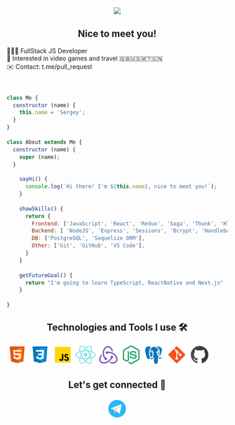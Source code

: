 <div align=center><img width='100' src='https://raw.githubusercontent.com/raghavk16/raghavk16/master/octo.gif'></img></div>

<h2 align=center>Nice to meet you!</h2>

<div>
👨🏻‍💻 FullStack JS Developer<br>
🚀 Interested in video games and travel 🇬🇧🇺🇸🇲🇹🇨🇳<br>
✉️ Contact: t.me/pull_request
</div>
<br>

```javaScript

class Me {
  constructor (name) {
    this.name = 'Sergey';
  }
}

class About extends Me {
  constructor (name) {
    super (name);
  }
    
    sayHi() {
      console.log(`Hi there! I'm ${this.name}, nice to meet you!`);
    }

    showSkills() {
      return {
        Frontend: ['JavaScript', 'React', 'Redux', 'Saga', 'Thunk', 'HTML5', 'CSS3', 'Bootstrap', 'HBS'],
        Backend: [ 'NodeJS', 'Express', 'Sessions', 'Bcrypt', 'Handlebars'],
        DB: ['PostgreSQL', 'Sequelize ORM'],
        Other: ['Git', 'GitHub', 'VS Code'],
      }
    }

    getFutureGoal() {
      return "I'm going to learn TypeScript, ReactNative and Next.js"
    }

}

```

<h2 align=center>Technologies and Tools I use 🛠️</h2>
<div>
  <a href='#'><img src='/img/icons8-html-5-48.png'></img></a>
  <a href='#'><img src='/img/icons8-css3-48.png'></img></a>
  <a href='#'><img src='/img/icons8-javascript-48.png'></img></a>
  <a href='#'><img src='/img/icons8-react-native-48.png'></img></a>
  <a href='#'><img src='/img/icons8-redux-48.png'></img></a>
  <a href='#'><img src='/img/icons8-node-js-48.png'></img></a>
  <a href='#'><img src='/img/icons8-postgresql-48.png'></img></a>
  <a href='#'><img src='/img/icons8-git-48.png'></img></a>
  <a href='#'><img src='/img/icons8-github-48.png'></img></a>
  
  </br>
</div>


<h2 align=center>Let's get connected 🤝</h2>
<div align=center>
  <a href='https://t.me/pull_request'><img src='/img/icons8-telegram-app-48.png'></img></a>
</div>

